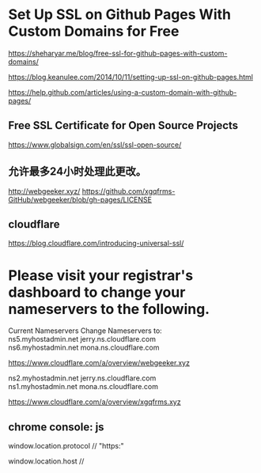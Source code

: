 # Set Up SSL on Github Pages With Custom Domains for Free  

https://sheharyar.me/blog/free-ssl-for-github-pages-with-custom-domains/  

https://blog.keanulee.com/2014/10/11/setting-up-ssl-on-github-pages.html  

https://help.github.com/articles/using-a-custom-domain-with-github-pages/  



## Free SSL Certificate for Open Source Projects  

https://www.globalsign.com/en/ssl/ssl-open-source/  


##  允许最多24小时处理此更改。


http://webgeeker.xyz/
https://github.com/xgqfrms-GitHub/webgeeker/blob/gh-pages/LICENSE

## cloudflare  
https://blog.cloudflare.com/introducing-universal-ssl/  

# Please visit your registrar's dashboard to change your nameservers to the following.

Current Nameservers Change Nameservers to:  
ns5.myhostadmin.net jerry.ns.cloudflare.com  
ns6.myhostadmin.net mona.ns.cloudflare.com  

https://www.cloudflare.com/a/overview/webgeeker.xyz  

ns2.myhostadmin.net jerry.ns.cloudflare.com  
ns1.myhostadmin.net mona.ns.cloudflare.com  

https://www.cloudflare.com/a/overview/xgqfrms.xyz  


## chrome console: js

window.location.protocol
// "https:"

window.location.host
// 


